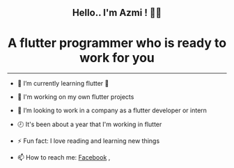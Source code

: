<h2 align="center"> Hello.. I'm Azmi ! 👋😊</h2>



<h1 align="center"> A flutter programmer who is ready to work for you </h1>


***


- 🌱 I’m currently learning flutter 🧡

- 🔭 I'm working on my own flutter projects
- 👯 I’m looking to work in a company as a flutter developer or intern
- 🕗 It's been about a year that I'm working in flutter
- ⚡ Fun fact: I love reading and learning new things 
- 📫 How to reach me: [Facebook](https://www.facebook.com/anas.azmi.770 'Facebook') , 
